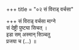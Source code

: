 +++
title = "०२ सं विराड् वर्चसा"

+++
सं विराड् वर्चसा माग्ने  
सं देष्ट्री पुष्ट्या सिचत् ।  
इडा सम् अस्मान् सिञ्चतु  
प्रजया च (…) ॥